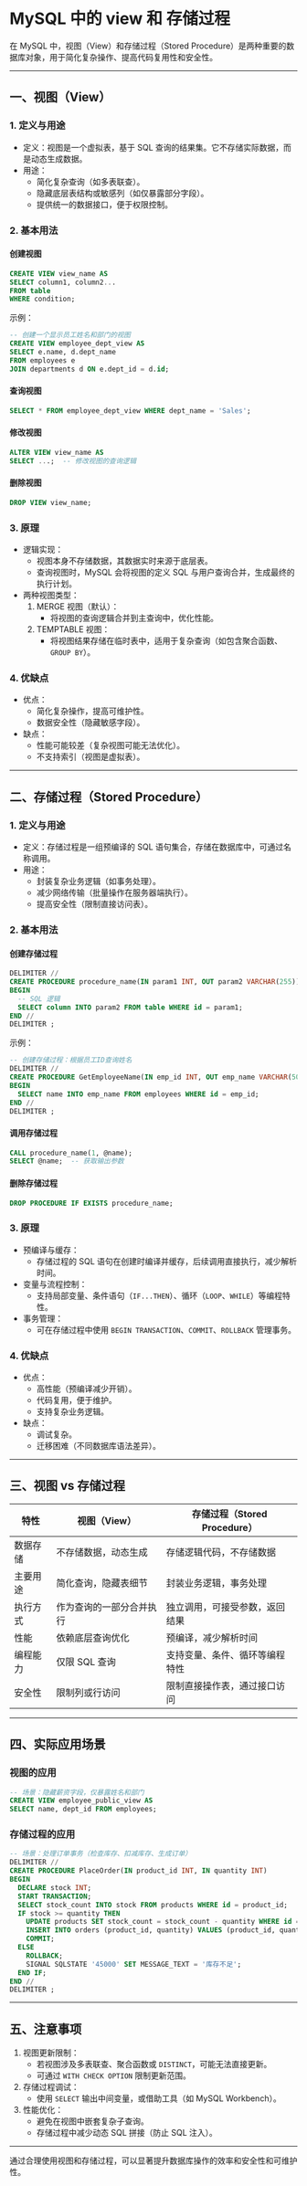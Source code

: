 # MySQL 中的 view 和 存储过程
在 MySQL 中，视图（View）和存储过程（Stored Procedure）是两种重要的数据库对象，用于简化复杂操作、提高代码复用性和安全性。

---

## 一、视图（View）
### 1. 定义与用途
- 定义：视图是一个虚拟表，基于 SQL 查询的结果集。它不存储实际数据，而是动态生成数据。
- 用途：
  - 简化复杂查询（如多表联查）。
  - 隐藏底层表结构或敏感列（如仅暴露部分字段）。
  - 提供统一的数据接口，便于权限控制。

### 2. 基本用法
#### 创建视图
```sql
CREATE VIEW view_name AS
SELECT column1, column2...
FROM table
WHERE condition;
```
示例：
```sql
-- 创建一个显示员工姓名和部门的视图
CREATE VIEW employee_dept_view AS
SELECT e.name, d.dept_name
FROM employees e
JOIN departments d ON e.dept_id = d.id;
```

#### 查询视图
```sql
SELECT * FROM employee_dept_view WHERE dept_name = 'Sales';
```

#### 修改视图
```sql
ALTER VIEW view_name AS
SELECT ...;  -- 修改视图的查询逻辑
```

#### 删除视图
```sql
DROP VIEW view_name;
```

### 3. 原理
- 逻辑实现：
  - 视图本身不存储数据，其数据实时来源于底层表。
  - 查询视图时，MySQL 会将视图的定义 SQL 与用户查询合并，生成最终的执行计划。
- 两种视图类型：
  1. MERGE 视图（默认）：
     - 将视图的查询逻辑合并到主查询中，优化性能。
  2. TEMPTABLE 视图：
     - 将视图结果存储在临时表中，适用于复杂查询（如包含聚合函数、`GROUP BY`）。

### 4. 优缺点
- 优点：
  - 简化复杂操作，提高可维护性。
  - 数据安全性（隐藏敏感字段）。
- 缺点：
  - 性能可能较差（复杂视图可能无法优化）。
  - 不支持索引（视图是虚拟表）。

---

## 二、存储过程（Stored Procedure）
### 1. 定义与用途
- 定义：存储过程是一组预编译的 SQL 语句集合，存储在数据库中，可通过名称调用。
- 用途：
  - 封装复杂业务逻辑（如事务处理）。
  - 减少网络传输（批量操作在服务器端执行）。
  - 提高安全性（限制直接访问表）。

### 2. 基本用法
#### 创建存储过程
```sql
DELIMITER //
CREATE PROCEDURE procedure_name(IN param1 INT, OUT param2 VARCHAR(255))
BEGIN
  -- SQL 逻辑
  SELECT column INTO param2 FROM table WHERE id = param1;
END //
DELIMITER ;
```
示例：
```sql
-- 创建存储过程：根据员工ID查询姓名
DELIMITER //
CREATE PROCEDURE GetEmployeeName(IN emp_id INT, OUT emp_name VARCHAR(50))
BEGIN
  SELECT name INTO emp_name FROM employees WHERE id = emp_id;
END //
DELIMITER ;
```

#### 调用存储过程
```sql
CALL procedure_name(1, @name);
SELECT @name;  -- 获取输出参数
```

#### 删除存储过程
```sql
DROP PROCEDURE IF EXISTS procedure_name;
```

### 3. 原理
- 预编译与缓存：
  - 存储过程的 SQL 语句在创建时编译并缓存，后续调用直接执行，减少解析时间。
- 变量与流程控制：
  - 支持局部变量、条件语句（`IF...THEN`）、循环（`LOOP`、`WHILE`）等编程特性。
- 事务管理：
  - 可在存储过程中使用 `BEGIN TRANSACTION`、`COMMIT`、`ROLLBACK` 管理事务。

### 4. 优缺点
- 优点：
  - 高性能（预编译减少开销）。
  - 代码复用，便于维护。
  - 支持复杂业务逻辑。
- 缺点：
  - 调试复杂。
  - 迁移困难（不同数据库语法差异）。

---

## 三、视图 vs 存储过程
| 特性         | 视图（View）                     | 存储过程（Stored Procedure）       |
|------------------|--------------------------------------|----------------------------------------|
| 数据存储     | 不存储数据，动态生成                 | 存储逻辑代码，不存储数据               |
| 主要用途     | 简化查询，隐藏表细节                 | 封装业务逻辑，事务处理                 |
| 执行方式     | 作为查询的一部分合并执行             | 独立调用，可接受参数，返回结果         |
| 性能         | 依赖底层查询优化                     | 预编译，减少解析时间                   |
| 编程能力     | 仅限 SQL 查询                        | 支持变量、条件、循环等编程特性         |
| 安全性       | 限制列或行访问                       | 限制直接操作表，通过接口访问           |

---

## 四、实际应用场景
### 视图的应用
```sql
-- 场景：隐藏薪资字段，仅暴露姓名和部门
CREATE VIEW employee_public_view AS
SELECT name, dept_id FROM employees;
```

### 存储过程的应用
```sql
-- 场景：处理订单事务（检查库存、扣减库存、生成订单）
DELIMITER //
CREATE PROCEDURE PlaceOrder(IN product_id INT, IN quantity INT)
BEGIN
  DECLARE stock INT;
  START TRANSACTION;
  SELECT stock_count INTO stock FROM products WHERE id = product_id;
  IF stock >= quantity THEN
    UPDATE products SET stock_count = stock_count - quantity WHERE id = product_id;
    INSERT INTO orders (product_id, quantity) VALUES (product_id, quantity);
    COMMIT;
  ELSE
    ROLLBACK;
    SIGNAL SQLSTATE '45000' SET MESSAGE_TEXT = '库存不足';
  END IF;
END //
DELIMITER ;
```

---

## 五、注意事项
1. 视图更新限制：
   - 若视图涉及多表联查、聚合函数或 `DISTINCT`，可能无法直接更新。
   - 可通过 `WITH CHECK OPTION` 限制更新范围。
2. 存储过程调试：
   - 使用 `SELECT` 输出中间变量，或借助工具（如 MySQL Workbench）。
3. 性能优化：
   - 避免在视图中嵌套复杂子查询。
   - 存储过程中减少动态 SQL 拼接（防止 SQL 注入）。

---

通过合理使用视图和存储过程，可以显著提升数据库操作的效率和安全性和可维护性。